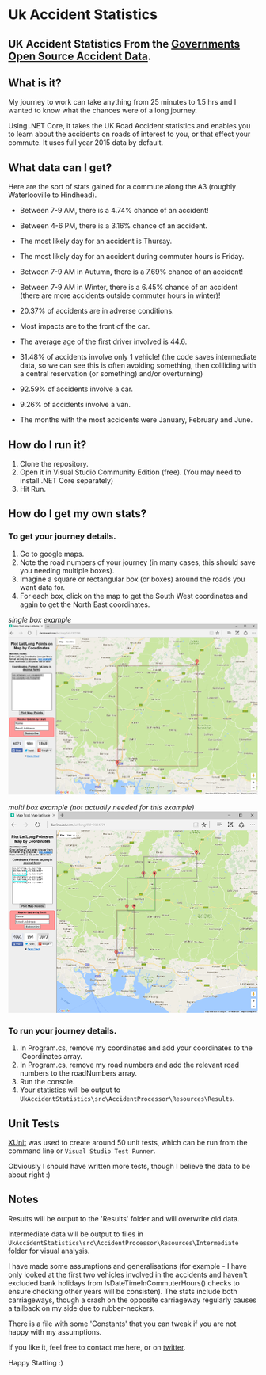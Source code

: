 # Uk Accident Statistics

## UK Accident Statistics From the [Governments Open Source Accident Data](https://data.gov.uk/dataset/road-accidents-safety-data).

## What is it?

My journey to work can take anything from 25 minutes to 1.5 hrs and I wanted to know what the chances were of a long journey.

Using .NET Core, it takes the UK Road Accident statistics and enables you to learn about the accidents on roads of interest to you, or that effect your commute. It uses full year 2015 data by default.


## What data can I get?
Here are the sort of stats gained for a commute along the A3 (roughly Waterlooville to Hindhead).

- Between 7-9 AM, there is a 4.74% chance of an accident!
- Between 4-6 PM, there is a 3.16% chance of an accident.
- The most likely day for an accident is Thursay.
- The most likely day for an accident during commuter hours is Friday.

- Between 7-9 AM in Autumn, there is a 7.69% chance of an accident!
- Between 7-9 AM in Winter, there is a 6.45% chance of an accident (there are more accidents outside commuter hours in winter)!
- 20.37% of accidents are in adverse conditions.
- Most impacts are to the front of the car.

- The average age of the first driver involved is 44.6.
- 31.48% of accidents involve only 1 vehicle! (the code saves intermediate data, so we can see this is often avoiding something, then collliding with a central reservation (or something) and/or overturning)
- 92.59% of accidents involve a car.
- 9.26% of accidents involve a van.

- The months with the most accidents were January, February and June.


## How do I run it?

1. Clone the repository.
2. Open it in Visual Studio Community Edition (free). (You may need to install .NET Core separately)
3. Hit Run.


## How do I get my own stats?

### To get your journey details.
1. Go to google maps. 
2. Note the road numbers of your journey (in many cases, this should save you needing multiple boxes).
3. Imagine a square or rectangular box (or boxes) around the roads you want data for.
4. For each box, click on the map to get the South West coordinates and again to get the North East coordinates.

*single box example*
![alt tag](https://github.com/HockeyJustin/UkAccidentStatistics/blob/master/src/AccidentProcessor/Resources/Reference/_area_of_investigation_single_box.PNG?raw=true)

*multi box example (not actually needed for this example)*
![alt tag](https://github.com/HockeyJustin/UkAccidentStatistics/blob/master/src/AccidentProcessor/Resources/Reference/_area_of_investigation_multi_box.PNG)

### To run your journey details.
1. In Program.cs, remove my coordinates and add your coordinates to the ICoordinates array.
2. In Program.cs, remove my road numbers and add the relevant road numbers to the roadNumbers array.
3. Run the console.
4. Your statistics will be output to `UkAccidentStatistics\src\AccidentProcessor\Resources\Results`.


## Unit Tests

[XUnit](https://xunit.github.io/#documentation) was used to create around 50 unit tests, which can be run from the command line or `Visual Studio Test Runner`.

Obviously I should have written more tests, though I believe the data to be about right :)

## Notes

Results will be output to the 'Results' folder and will overwrite old data.

Intermediate data will be output to files in `UkAccidentStatistics\src\AccidentProcessor\Resources\Intermediate` folder for visual analysis.

I have made some assumptions and generalisations (for example - I have only looked at the first two vehicles involved in the accidents and haven't excluded bank holidays from IsDateTimeInCommuterHours() checks to ensure checking other years will be consisten). The stats include both carriageways, though a crash on the opposite carriageway regularly causes a tailback on my side due to rubber-neckers.

There is a file with some 'Constants' that you can tweak if you are not happy with my assumptions.

If you like it, feel free to contact me here, or on [twitter](https://twitter.com/HockeyJustin).


Happy Statting :)






